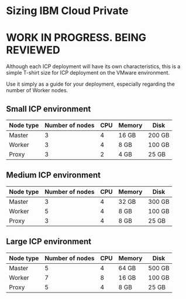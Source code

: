 # Sizing IBM Cloud Private

# WORK IN PROGRESS. BEING REVIEWED

Although each ICP deployment will have its own characteristics, this is a simple T-shirt size for ICP deployment on the VMware environment.

Use it simply as a guide for your deployment, especially regarding the number of Worker nodes.

## Small ICP environment

| Node type | Number of nodes | CPU | Memory | Disk |
| --- | --- | --- | --- | --- | 
| Master | 3 | 4 | 16 GB | 200 GB |
| Worker | 3 | 4 | 8 GB | 100 GB |
| Proxy | 3 | 2 | 4 GB | 25 GB |

## Medium ICP environment

| Node type | Number of nodes | CPU | Memory | Disk |
| --- | --- | --- | --- | --- | 
| Master | 3 | 4 | 32 GB | 300 GB |
| Worker | 5 | 4 | 8 GB | 100 GB |
| Proxy | 3 | 4 | 8 GB | 25 GB |

## Large ICP environment

| Node type | Number of nodes | CPU | Memory | Disk |
| --- | --- | --- | --- | --- | 
| Master | 5 | 4 | 64 GB | 500 GB |
| Worker | 7 | 8 | 16 GB | 100 GB |
| Proxy | 5 | 4 | 8 GB | 25 GB |
